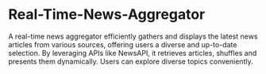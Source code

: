 # Real-Time-News-Aggregator
A real-time news aggregator efficiently gathers and displays the latest news articles from various sources, offering users a diverse and up-to-date selection. By leveraging APIs like NewsAPI, it retrieves articles, shuffles and presents them dynamically. Users can explore diverse topics conveniently.
